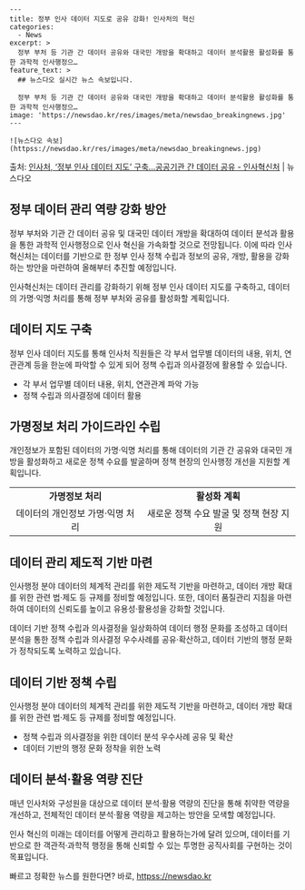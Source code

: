     ---
    title: 정부 인사 데이터 지도로 공유 강화! 인사처의 혁신
    categories:
      - News
    excerpt: >
      정부 부처 등 기관 간 데이터 공유와 대국민 개방을 확대하고 데이터 분석활용 활성화를 통한 과학적 인사행정으…
    feature_text: >
      ## 뉴스다오 실시간 뉴스 속보입니다.
    
      정부 부처 등 기관 간 데이터 공유와 대국민 개방을 확대하고 데이터 분석활용 활성화를 통한 과학적 인사행정으…
    image: 'https://newsdao.kr/res/images/meta/newsdao_breakingnews.jpg'
    ---
    
    ![뉴스다오 속보](httpss://newsdao.kr/res/images/meta/newsdao_breakingnews.jpg)

<p>출처: <a href="httpss://newsdao.kr/3038" rel="dofollow">인사처, ‘정부 인사 데이터 지도’ 구축…공공기관 간 데이터 공유 - 인사혁신처</a> | 뉴스다오</p>

<h2 data-ke-size="size26">정부 데이터 관리 역량 강화 방안</h2>
정부 부처와 기관 간 데이터 공유 및 대국민 데이터 개방을 확대하여 데이터 분석과 활용을 통한 과학적 인사행정으로 인사 혁신을 가속화할 것으로 전망됩니다. 이에 따라 인사혁신처는 데이터를 기반으로 한 정부 인사 정책 수립과 정보의 공유, 개방, 활용을 강화하는 방안을 마련하여 올해부터 추진할 예정입니다.

<p data-ke-size="size16">인사혁신처는 데이터 관리를 강화하기 위해 정부 인사 데이터 지도를 구축하고, 데이터의 가명·익명 처리를 통해 정부 부처와 공유를 활성화할 계획입니다.</p>

<h2 data-ke-size="size24">데이터 지도 구축</h2>
정부 인사 데이터 지도를 통해 인사처 직원들은 각 부서 업무별 데이터의 내용, 위치, 연관관계 등을 한눈에 파악할 수 있게 되어 정책 수립과 의사결정에 활용할 수 있습니다.

<ul>
  <li>각 부서 업무별 데이터 내용, 위치, 연관관계 파악 가능</li>
  <li>정책 수립과 의사결정에 데이터 활용</li>
</ul>

<h2 data-ke-size="size24">가명정보 처리 가이드라인 수립</h2>
개인정보가 포함된 데이터의 가명·익명 처리를 통해 데이터의 기관 간 공유와 대국민 개방을 활성화하고 새로운 정책 수요를 발굴하며 정책 현장의 인사행정 개선을 지원할 계획입니다.

<table>
  <tr>
    <td style="text-align: center; height: 17px;"><b>가명정보 처리</b></td>
    <td style="text-align: center; height: 17px;"><b>활성화 계획</b></td>
  </tr>
  <tr>
    <td style="text-align: center; height: 17px;">데이터의 개인정보 가명·익명 처리</td>
    <td style="text-align: center; height: 17px;">새로운 정책 수요 발굴 및 정책 현장 지원</td>
  </tr>
</table>

<h2 data-ke-size="size24">데이터 관리 제도적 기반 마련</h2>
인사행정 분야 데이터의 체계적 관리를 위한 제도적 기반을 마련하고, 데이터 개방 확대를 위한 관련 법·제도 등 규제를 정비할 예정입니다. 또한, 데이터 품질관리 지침을 마련하여 데이터의 신뢰도를 높이고 유용성·활용성을 강화할 것입니다.

<p data-ke-size="size16">데이터 기반 정책 수립과 의사결정을 일상화하여 데이터 행정 문화를 조성하고 데이터 분석을 통한 정책 수립과 의사결정 우수사례를 공유·확산하고, 데이터 기반의 행정 문화가 정착되도록 노력하고 있습니다.</p>

<h2 data-ke-size="size24">데이터 기반 정책 수립</h2>
인사행정 분야 데이터의 체계적 관리를 위한 제도적 기반을 마련하고, 데이터 개방 확대를 위한 관련 법·제도 등 규제를 정비할 예정입니다.

<ul>
  <li>정책 수립과 의사결정을 위한 데이터 분석 우수사례 공유 및 확산</li>
  <li>데이터 기반의 행정 문화 정착을 위한 노력</li>
</ul>

<h2 data-ke-size="size24">데이터 분석·활용 역량 진단</h2>
매년 인사처와 구성원을 대상으로 데이터 분석·활용 역량의 진단을 통해 취약한 역량을 개선하고, 전체적인 데이터 분석·활용 역량을 제고하는 방안을 모색할 예정입니다.

<p data-ke-size="size16">인사 혁신의 미래는 데이터를 어떻게 관리하고 활용하는가에 달려 있으며, 데이터를 기반으로 한 객관적·과학적 행정을 통해 신뢰할 수 있는 투명한 공직사회를 구현하는 것이 목표입니다.</p>
 

빠르고 정확한 뉴스를 원한다면? 바로, <a href="httpss://newsdao.kr" rel="dofollow">httpss://newsdao.kr</a>


    